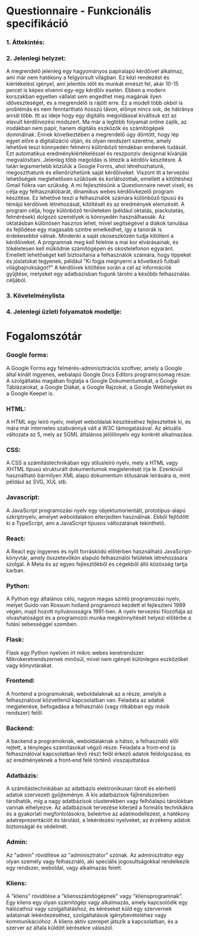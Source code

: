 <h1>Questionnaire - Funkcionális specifikáció</h1>

<h3> 1. Áttekintés:</h3> 

<h3> 2. Jelenlegi helyzet:</h3> 
A megrendelő jelenleg egy hagyományos papíralapú kérdőívet alkalmaz, ami már nem hatékony a felgyorsult világban. 
Ez kézi rendezést és kiértékelést igényel, ami jelentős időt és munkát emészt fel, akár 10-15 percet is képes elvenni egy-egy kérdőív
esetén. 
Ebben a modern korszakban egyetlen vállalat sem engedhet meg magának ilyen időveszteséget, és a megrendelő is rájött erre.
Ez a modell több okból is problémás és nem fenntartható hosszú távon,
előnye nincs sok, de hátránya annál több. 
Itt az ideje hogy egy digitális megoldással kiváltsuk ezt az elavult
kérdőívezési módszert. 
Ma már a legtöbb folyamat online zajlik, az irodákban nem papír, hanem digitális eszközök és számítógépek dominálnak.
Ennek következtében a megrendelő úgy döntött, hogy lép egyet előre a digitalizáció útján, és olyan rendszert szeretne, amely lehetővé teszi könnyedén felmérni különböző témákban emberek tudását. 
Ezt automatikus eredménykiértékeléssel és reszponzív designnal kívánják megvalósítani.
Jelenleg több megoldás is létezik a kérdőív készítésre. 
A talán legismertebb közülük a Google Forms, ahol létrehozhatunk, megoszthatunk és ellenőrizhetünk saját kérdőíveket. 
Viszont itt a tervezési lehetőségek meglehetősen szűkösek és korlátozottak, emellett a kitöltéshez Gmail fiókra van szükség.
A mi fejlesztésünk a Questionnaire nevet viseli, és célja egy felhasználóbarát, dinamikus webes kérdőívkezelő program készítése.
Ez lehetővé teszi a felhasználók számára különböző típusú és témájú kérdőívek létrehozását, kitöltését és az eredmények elemzését. 
A program célja, hogy különböző területeken (például oktatás, piackutatás, felmérések) dolgozó személyek is könnyedén használhassák. 
Az oktatásban különösen hasznos lehet, mivel segítségével a diákok tanulása és fejlődése egy magasabb szintre emelkedhet, 
így a tanórák is érdekesebbé válnak. 
Mindenki a saját okoseszközén tudja kitölteni a kérdőíveket.
A programnak meg kell felelnie a mai kor elvárásainak, és tökéletesen kell működnie számítógépen és okostelefonon egyaránt. 
Emellett lehetőséget kell biztosítania a felhasználók számára, hogy tippeket és jóslatokat tegyenek, például 
"Ki fogja megnyerni a következő futball világbajnokságot?"
A kérdőívek kitöltése során a cél az információk gyűjtése, melyeket egy adatbázisban fogunk tárolni a későbbi felhasználás céljából.

<h3> 3. Követelménylista</h3> 

<h3> 4. Jelenlegi üzleti folyamatok modellje:</h3>

# Fogalomszótár
### Google forms: 
A Google Forms egy felmérés-adminisztrációs szoftver, amely a Google által kínált ingyenes, webalapú Google Docs Editors programcsomag része. A szolgáltatás magában foglalja a Google Dokumentumokat, a Google Táblázatokat, a Google Diákat, a Google Rajzokat, a Google Webhelyeket és a Google Keepet is.
### HTML:
A HTML egy leíró nyelv, melyet weboldalak készítéséhez fejlesztettek ki, és mára már internetes szabvánnyá vált a W3C támogatásával. Az aktuális változata az 5, mely az SGML általános jelölőnyelv egy konkrét alkalmazása.
### CSS:
A CSS a számítástechnikában egy stílusleíró nyelv, mely a HTML vagy XHTML típusú strukturált dokumentumok megjelenését írja le. Ezenkívül használható bármilyen XML alapú dokumentum stílusának leírására is, mint például az SVG, XUL stb.
### Javascript:
A JavaScript programozási nyelv egy objektumorientált, prototípus-alapú szkriptnyelv, amelyet weboldalakon elterjedten használnak. Ebből fejlődött ki a TypeScript, ami a JavaScript típusos változatának tekinthető.
### React:
A React egy ingyenes és nyílt forráskódú előtérben használható JavaScript-könyvtár, amely összetevőkön alapuló felhasználói felületek létrehozására szolgál. A Meta és az egyes fejlesztőkből és cégekből álló közösség tartja karban.
### Python:
A Python egy általános célú, nagyon magas szintű programozási nyelv, melyet Guido van Rossum holland programozó kezdett el fejleszteni 1989 végén, majd hozott nyilvánosságra 1991-ben. A nyelv tervezési filozófiája az olvashatóságot és a programozói munka megkönnyítését helyezi előtérbe a futási sebességgel szemben.
### Flask:
 Flask egy Python nyelven írt mikro webes keretrendszer. Mikrokeretrendszernek minősül, mivel nem igényel különleges eszközöket vagy könyvtárakat.
### Frontend:
A frontend a programoknak, weboldalaknak az a része, amelyik a felhasználóval közvetlenül kapcsolatban van. Feladata az adatok megjelenése, befogadása a felhasználó (vagy ritkábban egy másik rendszer) felől.
### Backend:
A backend a programoknak, weboldalaknak a hátsó, a felhasználó elől rejtett, a tényleges számításokat végző része. Feladata a front‑end (a felhasználóval kapcsolatban lévő rész) felől érkező adatok feldolgozása, és az eredményeknek a front‑end felé történő visszajuttatása.
### Adatbázis:
A számítástechnikában az adatbázis elektronikusan tárolt és elérhető adatok szervezett gyűjteménye. A kis adatbázisok fájlrendszerben tárolhatók, míg a nagy adatbázisok clusterekben vagy felhőalapú tárolókban vannak elhelyezve. Az adatbázisok tervezése kiterjed a formális technikákra és a gyakorlati megfontolásokra, beleértve az adatmodellezést, a hatékony adatreprezentációt és tárolást, a lekérdezési nyelveket, az érzékeny adatok biztonságát és védelmét.
### Admin:
Az "admin" rövidítése az "adminisztrátor" szónak. Az adminisztrátor egy olyan személy vagy felhasználó, aki speciális jogosultságokkal rendelkezik egy rendszer, weboldal, vagy alkalmazás felett.
### Kliens:
A "kliens" rövidítése a "kliensszámítógépnek" vagy "kliensprogramnak". Egy kliens egy olyan számítógép vagy alkalmazás, amely kapcsolódik egy hálózathoz vagy szolgáltatáshoz, és kéréseket küld egy szervernek adatainak lekérdezéséhez, szolgáltatások igénybevételéhez vagy kommunikációhoz. A kliens aktív szerepet játszik a kapcsolatban, és a szerver az általa küldött kérésekre válaszol.